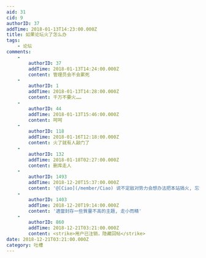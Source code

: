 ```yaml
---
aid: 31
cid: 9
authorID: 37
addTime: 2018-01-13T14:23:00.000Z
title: 如果论坛火了怎么办
tags:
    - 论坛
comments:
    -
        authorID: 37
        addTime: 2018-01-13T14:24:00.000Z
        content: 管理员会不会累死
    -
        authorID: 1
        addTime: 2018-01-13T14:28:00.000Z
        content: 千万不要火……
    -
        authorID: 44
        addTime: 2018-01-13T15:46:00.000Z
        content: 呵呵
    -
        authorID: 118
        addTime: 2018-01-16T12:18:00.000Z
        content: 火了就有人敲门了
    -
        authorID: 132
        addTime: 2018-01-18T02:27:00.000Z
        content: 删库走人
    -
        authorID: 1493
        addTime: 2018-12-20T15:37:00.000Z
        content: '@[Ciao](/member/Ciao) 说不定敌对势力会想办法把本站搞火, 忘记本站哪个帖子了, 好像说本站小学生都进来了...'
    -
        authorID: 1403
        addTime: 2018-12-20T19:14:00.000Z
        content: '適當封存一些質量不高的主題, 走小而精'
    -
        authorID: 860
        addTime: 2018-12-21T03:21:00.000Z
        content: <strike>用户已注销，隐藏回帖</strike>
date: 2018-12-21T03:21:00.000Z
category: 吐槽
---
```



